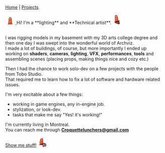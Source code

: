 [Home](index.md) | [Projects](Projects.md) 


<!-- 
<nav>
  <a href="/">Home</a>
  <a href="/About">About</a>
  <a href="/Projects">Projects</a>
</nav>
-->

<a href="https://croquettelunchers.github.io/Portfolio/Projects/">
    <img src="Projects/Megan/TraffiConeHidden.png" alt="" style="height: 32px; width: auto">
  </a> Hi! I'm a **lighting** and **Technical artist**.
  <a href="https://croquettelunchers.github.io/Portfolio/Projects/">
    <img src="Projects/Megan/TraffiConeJump.png" alt="" style="height: 32px; width: auto">
  </a>
  
<br/>
<br/>

I was rigging models in my basement with my 3D arts college degree and then one day I was swept into the wonderful world of Archviz.  
I made a lot of buildings, of course, but more importantly I ended up working on **shaders**, **cameras**, **lighting**, **VFX**, **performances**, **tools** and assembling scenes (placing props, making things nice and cozy etc.)  

Then I had the chance to work solo-dev on a few projects with the people from Tobo Studio.  
That required me to learn how to fix a lot of software and hardware related issues.  


<!-- 
Then I had the chance to work solo-dev on a few projects with the people from Tobo Studio.  
That required me to learn how to fix a lot of software and hardware related issues like:
- preventing laptops from overheating,  
- building apps for VR,  
- compensating for fisheye lens chromatic aberation,  
- Windows 11,  
- My favorite: Finding out an external USB numpad is sending alphanumerical signals.  
-->
I'm very excitable about a few things:  
- working in game engines, any in-engine job.  
- stylization, or look-dev.   
- tasks that make me say "Yes! it's working!"

I'm currently living in Montreal.   
You can reach me through **Croquettelunchers@gmail.com**   
  
[Show me stuff!](https://croquettelunchers.github.io/Portfolio/Projects/)  <a href="https://croquettelunchers.github.io/Portfolio/Projects/">
    <img src="Projects/Megan/TraffiConeAONAO.png" alt="" style="height: auto; width: auto">
  </a> 
